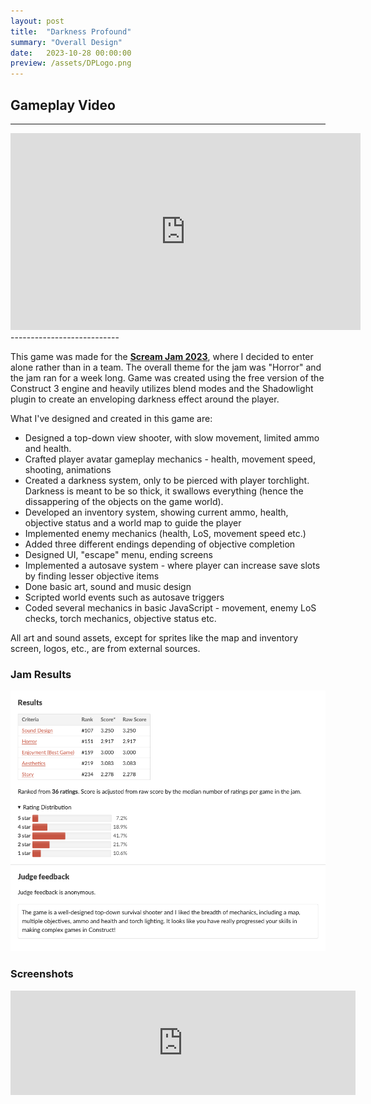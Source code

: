 ```yaml
---
layout: post
title:  "Darkness Profound"
summary: "Overall Design"
date:   2023-10-28 00:00:00
preview: /assets/DPLogo.png
---
```

## Gameplay Video
---------------------------

<iframe width="560" height="315" src="https://www.youtube.com/embed/gxZ5lGn4z0Y?si=e6YpI_lLaDrK_uQR" title="YouTube video player" frameborder="0" allow="accelerometer; autoplay; clipboard-write; encrypted-media; gyroscope; picture-in-picture; web-share" allowfullscreen></iframe>
---------------------------

This game was made for the **[Scream Jam 2023](https://itch.io/jam/scream-jam-2023)**, where I decided to enter alone rather than in a team. The overall theme for the jam was "Horror" and the jam ran for a week long. Game was created using the free version of the Construct 3 engine and heavily utilizes blend modes and the Shadowlight plugin to create an enveloping darkness effect around the player. 

What I've designed and created in this game are:

  * Designed a top-down view shooter, with slow movement, limited ammo and health. 
  * Crafted player avatar gameplay mechanics - health, movement speed, shooting, animations 
  * Created a darkness system, only to be pierced with player torchlight. Darkness is meant to be so thick, it swallows everything (hence the dissappering of the objects on the game world).
  * Developed an inventory system, showing current ammo, health, objective status and a world map to guide the player
  * Implemented enemy mechanics (health, LoS, movement speed etc.)
  * Added three different endings depending of objective completion
  * Designed UI, "escape" menu, ending screens
  * Implemented a autosave system - where player can increase save slots by finding lesser objective items
  * Done basic art, sound and music design
  * Scripted world events such as autosave triggers
  * Coded several mechanics in basic JavaScript - movement, enemy LoS checks, torch mechanics, objective status etc.

All art and sound assets, except for sprites like the map and inventory screen, logos, etc., are from external sources. 

### Jam Results

![Picture 1](/assets/DP_jamResults.png)

### Screenshots

<iframe frameborder="0" src="https://itch.io/embed/2318085" width="552" height="167"><a href="https://htramu.itch.io/darkness-profound">Darkness Profound by Umarth</a></iframe>